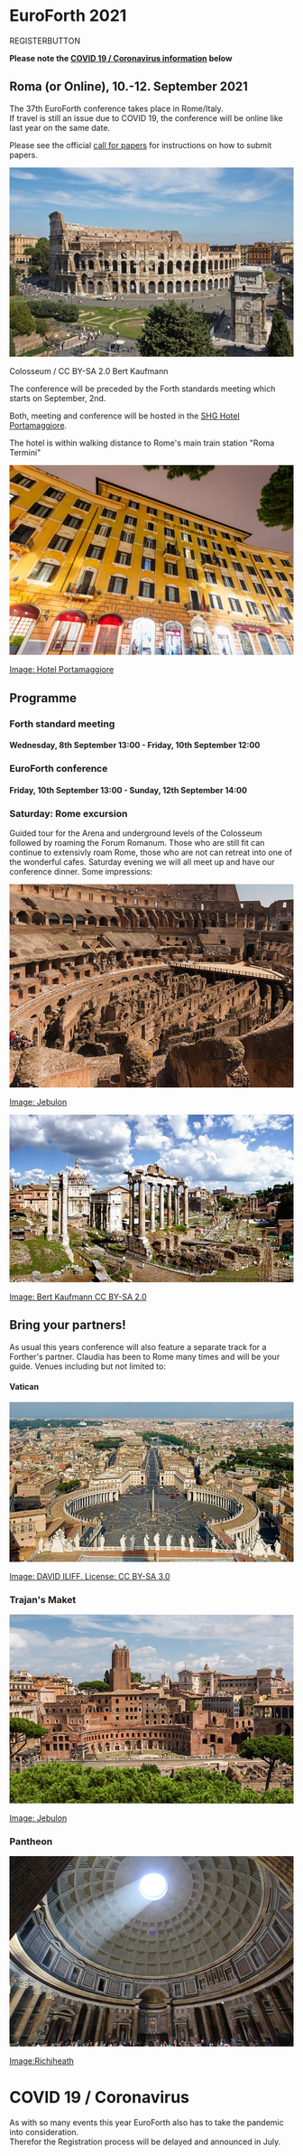 # EuroForth 2021
REGISTERBUTTON

__Please note the [COVID 19 / Coronavirus information](#covid-19--coronavirus) below__

## Roma (or Online), 10.-12. September 2021
The 37th EuroForth conference takes place in Rome/Italy.\
If travel is still an issue due to COVID 19, the conference will be online like last year on the same date.

Please see the official [call for papers](http://www.euroforth.org/ef21/cfp.html) for instructions on how to submit papers.

![Colosseum / CC BY-SA 2.0 Bert Kaufmann](/images/2021/colosseum.jpg)

Colosseum / CC BY-SA 2.0 Bert Kaufmann

The conference will be preceded by the Forth standards meeting which starts on September, 2nd.

Both, meeting and conference will be hosted in the [SHG Hotel Portamaggiore](http://www.hotelportamaggiore.it/).

The hotel is within walking distance to Rome's main train station "Roma Termini"

![SHG Hotel Portamaggiore Roma](/images/2021/hotel.jpg)

[Image: Hotel Portamaggiore](https://www.hotelportamaggiore.it/de/home_villa-2-2/)

## Programme

### Forth standard meeting
#### Wednesday, 8th September 13:00 - Friday, 10th September 12:00

### EuroForth conference
#### Friday, 10th September 13:00 - Sunday, 12th September 14:00

### Saturday: Rome excursion
Guided tour for the Arena and underground levels of the Colosseum followed by roaming the Forum Romanum.
Those who are still fit can continue to extensivly roam Rome, those who are not can retreat into one of the wonderful cafes.
Saturday evening we will all meet up and have our conference dinner. Some impressions:

![Colosseum Arena](/images/2021/colosseumArena.jpg)

[Image: Jebulon](https://commons.wikimedia.org/wiki/File:Colosseum_ovale_sous-sol_Rome_Italy.jpg)

![Forum Romanum](/images/2021/forumRomanum.jpg)

[Image:  Bert Kaufmann CC BY-SA 2.0](https://commons.wikimedia.org/wiki/File:Foro_Romano_Forum_Romanum_Roman_Forum_(8043630550).jpg)


## Bring your partners!

As usual this years conference will also feature a separate track for a Forther's partner.
Claudia has been to Rome many times and will be your guide. Venues including but not limited to:

#### Vatican
![Vatican](/images/2021/vatican.jpg)

[Image: DAVID ILIFF. License: CC BY-SA 3.0](https://de.wikipedia.org/wiki/Datei:St_Peter%27s_Square,_Vatican_City_-_April_2007.jpg)


### Trajan's Maket
![Trajan's Market](/images/2021/trajansMarket.jpg)

[Image: Jebulon](https://commons.wikimedia.org/wiki/File:Trajan%27s_Market,_Rome,_Italy.jpg)

### Pantheon
![Pantheon](/images/2021/pantheon.jpg)

[Image:Richjheath](https://commons.wikimedia.org/wiki/File:Internal_Pantheon_Light.JPG)


# COVID 19 / Coronavirus

As with so many events this year EuroForth also has to take the pandemic into consideration. \
Therefor the Registration process will be delayed and announced in July.

<!--
## Registration process

The following procedure is very different from previous years, please bear with us.

1. Please register if you want to attend, also if you do not know yet if you will be able to attend. Registrations this year are not binding until the prepayment has been received, see below.
2. The decision for __`Rome`/`Online`__ will be announced on __20th July__ 13:37
    - If __`Online`__ is decided, the conference and the standards meeting will be held online, on the same dates.
    - If __`Rome`__ is decided, proceed to 3.
3. Please transfer at least 30% of your total as soon as possible, it must arrive on our account by 3rd August to ensure your room reservation (required by the hotel - we are forwarding the collective payment). Feel free to transfer the full sum right away, should we need to cancel at short notice, we will return all but the 30% downpayment to the hotel. Please transfer the remainder to arrive no later than 31st August.
4. We assume that the conference can now take place and the pandemic is nothing more but a conversational topic.
5. If however the conference has to be cancelled because of a _2nd wave_ or the like, the conference will be moved to 2021, your 30% down payment are not refundable in that case, but will be valid for the next year in the same hotel.

If you have any open questions to this process, do not hesitate to email us ( Claudia -dot- Wodni on Gmail, Subject: "EuroForth 2020 Registration").

__Registration opens on 20th July__
-->
